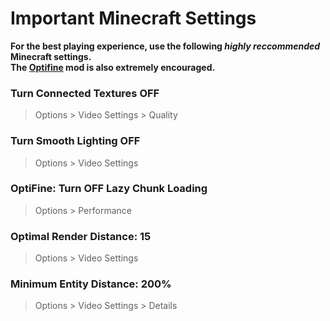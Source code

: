 # Important Minecraft Settings
**For the best playing experience, use the following *highly reccommended* Minecraft settings.** <br>
**The [Optifine](https://optifine.net/downloads) mod is also extremely encouraged.**

### Turn Connected Textures OFF
> Options > Video Settings > Quality
### Turn Smooth Lighting OFF
> Options > Video Settings
### OptiFine: Turn OFF Lazy Chunk Loading
> Options > Performance
### Optimal Render Distance: 15
> Options > Video Settings
### Minimum Entity Distance: 200%
> Options > Video Settings > Details
